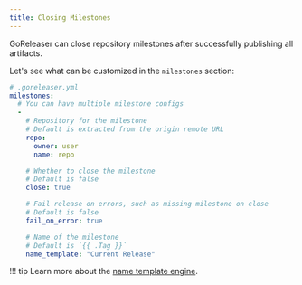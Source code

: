 ```yaml
---
title: Closing Milestones
---
```


GoReleaser can close repository milestones after successfully
publishing all artifacts.

Let's see what can be customized in the `milestones` section:

```yaml
# .goreleaser.yml
milestones:
  # You can have multiple milestone configs
  -
    # Repository for the milestone
    # Default is extracted from the origin remote URL
    repo:
      owner: user
      name: repo

    # Whether to close the milestone
    # Default is false
    close: true

    # Fail release on errors, such as missing milestone on close
    # Default is false
    fail_on_error: true

    # Name of the milestone
    # Default is `{{ .Tag }}`
    name_template: "Current Release"
```

!!! tip
    Learn more about the [name template engine](/customization/templates/).
